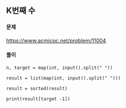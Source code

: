 ## K번째 수

#### 문제
https://www.acmicpc.net/problem/11004

#### 풀이
``` python3
n, target = map(int, input().split(" "))

result = list(map(int, input().split(" ")))

result = sorted(result)

print(result[target -1])
```
